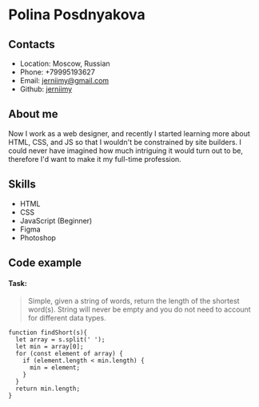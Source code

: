 # Polina Posdnyakova
## Contacts
- Location: Moscow, Russian
- Phone: +79995193627
- Email: jerniimy@gmail.com
- Github: [jerniimy](https://github.com/jerniimy)
## About me
Now I work as a web designer, and recently I started learning more about HTML, CSS, and JS so that I wouldn't be constrained by site builders. I could never have imagined how much intriguing it would turn out to be, therefore I'd want to make it my full-time profession.
## Skills
- HTML
- CSS
- JavaScript (Beginner)
- Figma
- Photoshop
## Code example
#### Task:
> Simple, given a string of words, return the length of the shortest word(s).
String will never be empty and you do not need to account for different data types.
```
function findShort(s){
  let array = s.split(' ');
  let min = array[0];
  for (const element of array) {
    if (element.length < min.length) {
      min = element;
    }
  }
  return min.length;
}
```
